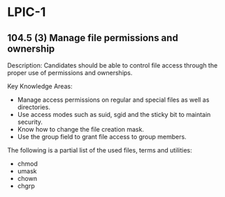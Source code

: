 # LPIC-1

	
## 104.5 (3) Manage file permissions and ownership

Description: Candidates should be able to control file access through the proper use of permissions and ownerships.

Key Knowledge Areas:
 * Manage access permissions on regular and special files as well as directories.
 * Use access modes such as suid, sgid and the sticky bit to maintain security.
 * Know how to change the file creation mask.
 * Use the group field to grant file access to group members.

The following is a partial list of the used files, terms and utilities:
 * chmod
 * umask
 * chown
 * chgrp



